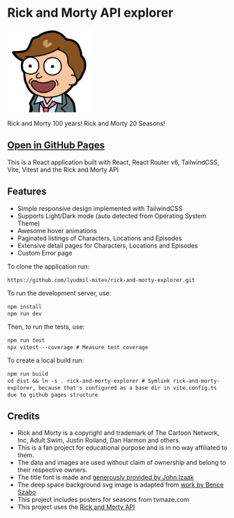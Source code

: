 # Rick and Morty API explorer
![Morty logo](public/android-chrome-192x192.png)

Rick and Morty 100 years! Rick and Morty 20 Seasons!

## [Open in GitHub Pages](https://lyudmil-mitev.github.io/rick-and-morty-explorer/)

This is a React application built with React, React Router v6, TailwindCSS, Vite, Vitest and the Rick and Morty API

## Features
- Simple responsive design implemented with TailwindCSS
- Supports Light/Dark mode (auto detected from Operating System Theme)
- Awesome hover animations
- Paginated listings of Characters, Locations and Episodes
- Extensive detail pages for Characters, Locations and Episodes
- Custom Error page

To clone the application run:

```
https://github.com/lyudmil-mitev/rick-and-morty-explorer.git
```

To run the development server, use:

```
npm install
npm run dev
```

Then, to run the tests, use:
```
npm run test
npx vitest --coverage # Measure test coverage
```

To create a local build run:
```
npm run build
cd dist && ln -s . rick-and-morty-explorer # Symlink rick-and-morty-explorer, because that's configured as a base dir in vite.config.ts due to github pages structure
```


## Credits
- Rick and Morty is a copyright and trademark of The Cartoon Network, Inc, Adult Swim, Justin Roiland, Dan Harmon and others. 
- This is a fan project for educational purpose and is in no way affiliated to them.
- The data and images are used without claim of ownership and belong to their respective owners.
- The title font is made and [generously provided by John Izaak](https://www.deviantart.com/jonizaak/art/Get-Schwifty-A-Rick-and-Morty-font-638073728)
- The deep space background svg image is adapted from [work by Bence Szabo](https://www.deviantart.com/jonizaak/art/Get-Schwifty-A-Rick-and-Morty-font-638073728)
- This project includes posters for seasons from tvmaze.com
- This project uses the [Rick and Morty API](https://rickandmortyapi.com/)